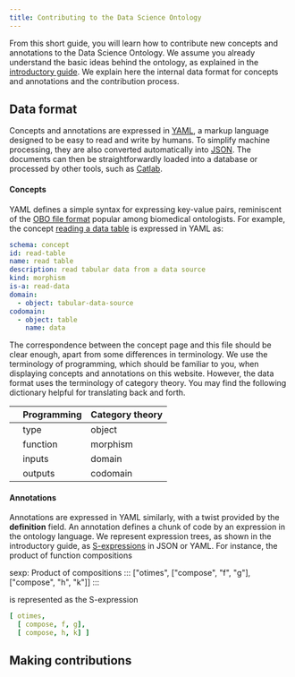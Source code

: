 ```yaml
---
title: Contributing to the Data Science Ontology
---
```


From this short guide, you will learn how to contribute new concepts and annotations to the Data Science Ontology. We assume you already understand the basic ideas behind the ontology, as explained in the [introductory guide](/help/intro). We explain here the internal data format for concepts and annotations and the contribution process.

## Data format

Concepts and annotations are expressed in [YAML](http://yaml.org), a markup language designed to be easy to read and write by humans. To simplify machine processing, they are also converted automatically into [JSON](https://www.json.org). The documents can then be straightforwardly loaded into a database or processed by other tools, such as [Catlab](https://github.com/epatters/Catlab).

#### Concepts

YAML defines a simple syntax for expressing key-value pairs, reminiscent of the [OBO file format](https://owlcollab.github.io/oboformat/doc/GO.format.obo-1_4.html) popular among biomedical ontologists. For example, the concept [reading a data table](/concept/read-table) is expressed in YAML as:

```yaml
schema: concept
id: read-table
name: read table
description: read tabular data from a data source
kind: morphism
is-a: read-data
domain:
  - object: tabular-data-source
codomain:
  - object: table
    name: data
```

The correspondence between the concept page and this file should be clear enough, apart from some differences in terminology. We use the terminology of programming, which should be familiar to you, when displaying concepts and annotations on this website. However, the data format uses the terminology of category theory. You may find the following dictionary helpful for translating back and forth.

| | Programming | Category theory |
|-|-------------|-----------------|
| | type        | object          |
| | function    | morphism        |
| | inputs      | domain          |
| | outputs     | codomain        |

#### Annotations

Annotations are expressed in YAML similarly, with a twist provided by the **definition** field. An annotation defines a chunk of code by an expression in the ontology language. We represent expression trees, as shown in the introductory guide, as [S-expressions](https://en.wikipedia.org/wiki/S-expression) in JSON or YAML. For instance, the product of function compositions

sexp: Product of compositions
:::
["otimes", ["compose", "f", "g"], ["compose", "h", "k"]]
:::

is represented as the S-expression

```yaml
[ otimes,
  [ compose, f, g],
  [ compose, h, k] ]
```

## Making contributions